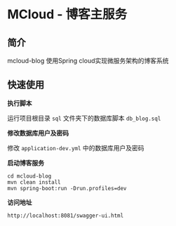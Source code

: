 # MCloud - 博客主服务
## 简介

mcloud-blog 使用Spring cloud实现微服务架构的博客系统

## 快速使用

**执行脚本**

运行项目根目录 `sql` 文件夹下的数据库脚本 `db_blog.sql`

**修改数据库用户及密码**

修改 `application-dev.yml` 中的数据库用户及密码

**启动博客服务**

```
cd mcloud-blog
mvn clean install
mvn spring-boot:run -Drun.profiles=dev
```

**访问地址**

```
http://localhost:8081/swagger-ui.html
```
